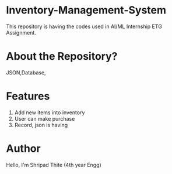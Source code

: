 # Inventory-Management-System
This repository is having the codes used in AI/ML Internship ETG Assignment.

# About the Repository?
 JSON,Database,

# Features
1. Add new items into inventory
2. User can make purchase
3. Record, json is having

# Author
Hello, I'm Shripad Thite (4th year Engg)
